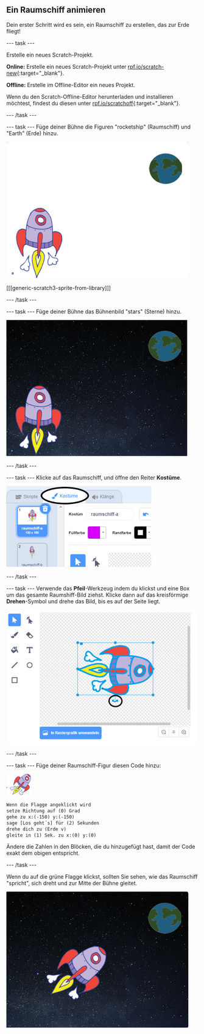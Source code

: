 ## Ein Raumschiff animieren

Dein erster Schritt wird es sein, ein Raumschiff zu erstellen, das zur Erde fliegt!

\--- task \---

Erstelle ein neues Scratch-Projekt.

**Online:** Erstelle ein neues Scratch-Projekt unter [rpf.io/scratch-new](http://rpf.io/scratchon){:target="_blank"}.

**Offline:** Erstelle im Offline-Editor ein neues Projekt.

Wenn du den Scratch-Offline-Editor herunterladen und installieren möchtest, findest du diesen unter [rpf.io/scratchoff](http://rpf.io/scratchoff){:target="_blank"}.

\--- /task \---

\--- task \--- Füge deiner Bühne die Figuren "rocketship" (Raumschiff) und "Earth" (Erde) hinzu.

![Die Figuren Raumschiff und Erde](images/space-sprites.png)

[[[generic-scratch3-sprite-from-library]]]

\--- /task \---

\--- task \--- Füge deiner Bühne das Bühnenbild "stars" (Sterne) hinzu.

![Ein Weltraum-Bühnenbild](images/space-backdrop.png)

\--- /task \---

\--- task \--- Klicke auf das Raumschiff, und öffne den Reiter **Kostüme**.

![Sprite costume](images/space-costume.png)

\--- /task \---

\--- task \--- Verwende das **Pfeil**-Werkzeug indem du klickst und eine Box um das gesamte Raumshiff-Bild ziehst. Klicke dann auf das kreisförmige **Drehen**-Symbol und drehe das Bild, bis es auf der Seite liegt.

![Eine Figur drehen](images/space-rotate.png)

\--- /task \---

\--- task \--- Füge deiner Raumschiff-Figur diesen Code hinzu:

![Raumschiff-Figur](images/sprite-spaceship.png)

```blocks3
Wenn die Flagge angeklickt wird
setze Richtung auf (0) Grad
gehe zu x:(-150) y:(-150)
sage [Los geht´s] für (2) Sekunden
drehe dich zu (Erde v)
gleite in (1) Sek. zu x:(0) y:(0)
```

Ändere die Zahlen in den Blöcken, die du hinzugefügt hast, damit der Code exakt dem obigen entspricht.

\--- /task \---

Wenn du auf die grüne Flagge klickst, sollten Sie sehen, wie das Raumschiff "spricht", sich dreht und zur Mitte der Bühne gleitet.

![Test einer Raumschiff-Animation](images/space-animate-stage.png)